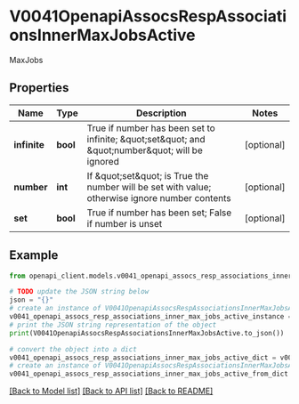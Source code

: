 # V0041OpenapiAssocsRespAssociationsInnerMaxJobsActive

MaxJobs

## Properties

Name | Type | Description | Notes
------------ | ------------- | ------------- | -------------
**infinite** | **bool** | True if number has been set to infinite; \&quot;set\&quot; and \&quot;number\&quot; will be ignored | [optional] 
**number** | **int** | If \&quot;set\&quot; is True the number will be set with value; otherwise ignore number contents | [optional] 
**set** | **bool** | True if number has been set; False if number is unset | [optional] 

## Example

```python
from openapi_client.models.v0041_openapi_assocs_resp_associations_inner_max_jobs_active import V0041OpenapiAssocsRespAssociationsInnerMaxJobsActive

# TODO update the JSON string below
json = "{}"
# create an instance of V0041OpenapiAssocsRespAssociationsInnerMaxJobsActive from a JSON string
v0041_openapi_assocs_resp_associations_inner_max_jobs_active_instance = V0041OpenapiAssocsRespAssociationsInnerMaxJobsActive.from_json(json)
# print the JSON string representation of the object
print(V0041OpenapiAssocsRespAssociationsInnerMaxJobsActive.to_json())

# convert the object into a dict
v0041_openapi_assocs_resp_associations_inner_max_jobs_active_dict = v0041_openapi_assocs_resp_associations_inner_max_jobs_active_instance.to_dict()
# create an instance of V0041OpenapiAssocsRespAssociationsInnerMaxJobsActive from a dict
v0041_openapi_assocs_resp_associations_inner_max_jobs_active_from_dict = V0041OpenapiAssocsRespAssociationsInnerMaxJobsActive.from_dict(v0041_openapi_assocs_resp_associations_inner_max_jobs_active_dict)
```
[[Back to Model list]](../README.md#documentation-for-models) [[Back to API list]](../README.md#documentation-for-api-endpoints) [[Back to README]](../README.md)


